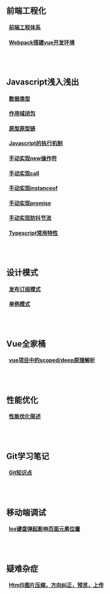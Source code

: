 ## 前端工程化
#### &nbsp;&nbsp;[前端工程体系](https://github.com/YangGoldDragon/Blog/issues/24)
#### &nbsp;&nbsp;[Webpack搭建vue开发环境](https://github.com/YangGoldDragon/Blog/issues/15)
## <br/><br/>Javascript浅入浅出
#### &nbsp;&nbsp;[数据类型](https://github.com/YangGoldDragon/Blog/issues/8)
#### &nbsp;&nbsp;[作用域闭包](https://github.com/YangGoldDragon/Blog/issues/5)
#### &nbsp;&nbsp;[原型原型链](https://github.com/YangGoldDragon/Blog/issues/4)
#### &nbsp;&nbsp;[Javascript的执行机制](https://github.com/YangGoldDragon/Blog/issues/6)
#### &nbsp;&nbsp;[手动实现new操作符](https://github.com/YangGoldDragon/Blog/issues/1)
#### &nbsp;&nbsp;[手动实现call](https://github.com/YangGoldDragon/Blog/issues/19)
#### &nbsp;&nbsp;[手动实现instanceof](https://github.com/YangGoldDragon/Blog/issues/16)
#### &nbsp;&nbsp;[手动实现promise](https://github.com/YangGoldDragon/Blog/issues/18)
#### &nbsp;&nbsp;[手动实现防抖节流](https://github.com/YangGoldDragon/Blog/issues/20)
#### &nbsp;&nbsp;[Typescript常用特性](https://github.com/YangGoldDragon/Blog/issues/14)
## <br/><br/>设计模式
#### &nbsp;&nbsp;[发布订阅模式](https://github.com/YangGoldDragon/Blog/issues/21)
#### &nbsp;&nbsp;[单例模式](https://github.com/YangGoldDragon/Blog/issues/22)
## <br/><br/>Vue全家桶
#### &nbsp;&nbsp;[vue项目中的scoped/deep原理解析](https://github.com/YangGoldDragon/Blog/issues/23)
## <br/><br/>性能优化
#### &nbsp;&nbsp;[性能优化简述](https://github.com/YangGoldDragon/Blog/issues/17)
## <br/><br/>Git学习笔记
#### &nbsp;&nbsp;[Git知识点](https://github.com/YangGoldDragon/Blog/issues/7)
## <br/><br/>移动端调试
#### &nbsp;&nbsp;[Ios键盘弹起影响页面元素位置](https://github.com/YangGoldDragon/Blog/issues/9)
## <br/><br/>疑难杂症
#### &nbsp;&nbsp;[Html5图片压缩，方向纠正，预览，上传](https://github.com/YangGoldDragon/Blog/issues/10)
